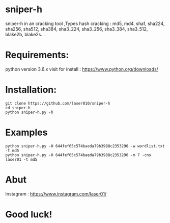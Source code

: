 # sniper-h

sniper-h in an cracking tool ,Types hash cracking :
md5,
md4,
sha1,
sha224,
sha256,
sha512,
sha384,
sha3_224,
sha3_256,
sha3_384,
sha3_512,
blake2b,
blake2s.
.
# Requirements:

python version 3.6.x visit for install :
https://www.python.org/downloads/

# Installation: 

```
git clone https://github.com/laser010/sniper-h
cd sniper-h
python sniper-h.py -h
```

# Examples

```
python sniper-h.py -H 644fef65c574baeda79b3988c2353290 -w wordlist.txt -t md5
python sniper-h.py -H 644fef65c574baeda79b3988c2353290 -m 7 -cns laser01 -t md5
```

# Abut

Instagram : https://www.instagram.com/laser01/

# Good luck!
